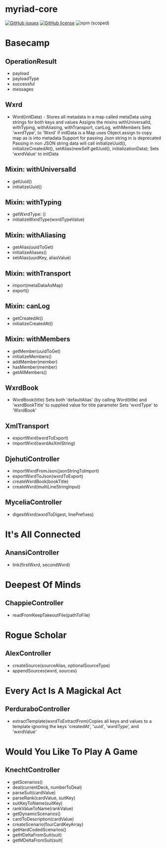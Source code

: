 # myriad-core


[![GitHub issues](https://img.shields.io/github/issues/BBuchholz/myriad-core)](https://github.com/BBuchholz/myriad-core/issues)
[![GitHub license](https://img.shields.io/github/license/BBuchholz/myriad-core)](https://github.com/BBuchholz/myriad-core/blob/main/LICENSE)
![npm (scoped)](https://img.shields.io/npm/v/@entomdt/myriad-core)


# Basecamp
## OperationResult
- payload
- payloadType
- successful
- messages

## Wxrd
- Wxrd(initData) - Stores all metadata in a map called metaData using strings for both keys and values
Assigns the mixins withUniversalId, withTyping, withAliasing, withTransport, canLog, withMembers
Sets 'wxrdType', to 'Wxrd'
if initData is a Map uses Object.assign to copy map as is into metadata
Support for passing Json string in is deprecated
Passing in non JSON string data will call initializeUuid(), initializeCreatedAt(), setAlias(newSelf.getUuid(), initializationData);
Sets 'wxrdValue' to initData

## Mixin: withUniversalId
- getUuid()
- initializeUuid()

## Mixin: withTyping
- getWxrdType: () 
- initializeWxrdType(wxrdTypeValue) 

## Mixin: withAliasing
- getAlias(uuidToGet)
- initializeAliases()
- setAlias(uuidKey, aliasValue)

## Mixin: withTransport
- import(metaDataAsMap)
- export() 

## Mixin: canLog
- getCreatedAt()
- initializeCreatedAt()

## Mixin: withMembers
- getMember(uuidToGet)
- initializeMembers() 
- addMember(member) 
- hasMember(member)
- getAllMembers() 

## WxrdBook
- WxrdBook(title) 
Sets both 'defaultAlias' (by calling Wxrd(title) and 'wxrdBookTitle' to supplied value for title parameter
Sets 'wxrdType' to 'WxrdBook'

## XmlTransport 
- exportWxrd(wxrdToExport) 
- importWxrd(wxrdAsXmlString)

## DjehutiController
- importWxrdFromJson(jsonStringToImport)
- exportWxrdToJson(wxrdToExport)
- createWxrdBook(bookTitle)
- createWxrd(multiLineStringInput)

## MyceliaController
- digestWxrd(wxrdToDigest, linePrefixes) 

# It's All Connected
## AnansiController
- link(firstWxrd, secondWxrd)

# Deepest Of Minds
## ChappieController
- readFromKeepTakeoutFile(pathToFile)

# Rogue Scholar
## AlexController
- createSource(sourceAlias, optionalSourceType) 
- appendSources(wxrd, sources)

# Every Act Is A Magickal Act
## PerduraboController
- extractTemplate(wxrdToExtractFrom)Copies all keys and values to a template ignoring the keys 'createdAt', 'uuid', 'wxrdType', and 'wxrdValue'

# Would You Like To Play A Game
## KnechtController
- getScenarios()
- deal(currentDeck, numberToDeal)
- parseSuit(cardValue)
- parseRank(cardValue, suitKey)
- suitKeyToName(suitKey)
- rankValueToName(rankValue)
- getDynamicScenarios()
- cardToDescription(cardValue)
- createScenario(fourCardKeyArray)
- getHardCodedScenarios()
- getHDeltaFromSuit(suit)
- getMDeltaFromSuit(suit{